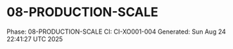 # 08-PRODUCTION-SCALE
Phase: 08-PRODUCTION-SCALE
CI: CI-XO001-004
Generated: Sun Aug 24 22:41:27 UTC 2025
